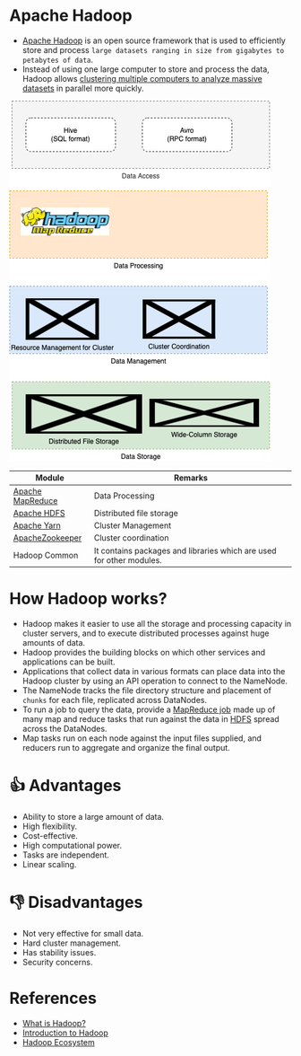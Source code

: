 # Apache Hadoop
- [Apache Hadoop](https://hadoop.apache.org/) is an open source framework that is used to efficiently store and process `large datasets ranging in size from gigabytes to petabytes of data`. 
- Instead of using one large computer to store and process the data, Hadoop allows [clustering multiple computers to analyze massive datasets](../../../../3_SystemGlossaries/Scalability/ServersCluster.md) in parallel more quickly.

![img.png](HadoopStack.drawio.png)

| Module                                                                         | Remarks                                                              |
|--------------------------------------------------------------------------------|----------------------------------------------------------------------|
| [Apache MapReduce](../../../Glossaries/MapReduce.md)                                            | Data Processing                                                      |
| [Apache HDFS](../../../../11_FileStorageServicesHDFS/ApacheHDFS.md)                         | Distributed file storage                                             |
| [Apache Yarn](../../../../9_ContainerOrchestrationServices/ApacheYarn.md)      | Cluster Management                                                   |
| [ApacheZookeeper](../../../../10_ClusterCoordinationServices/ApacheZookeeper.md) | Cluster coordination                                                 |
| Hadoop Common                                                                  | It contains packages and libraries which are used for other modules. |


# How Hadoop works?
- Hadoop makes it easier to use all the storage and processing capacity in cluster servers, and to execute distributed processes against huge amounts of data. 
- Hadoop provides the building blocks on which other services and applications can be built.
- Applications that collect data in various formats can place data into the Hadoop cluster by using an API operation to connect to the NameNode. 
- The NameNode tracks the file directory structure and placement of `chunks` for each file, replicated across DataNodes. 
- To run a job to query the data, provide a [MapReduce job](../../../Glossaries/MapReduce.md) made up of many map and reduce tasks that run against the data in [HDFS](../../../../11_FileStorageServicesHDFS/ApacheHDFS.md) spread across the DataNodes.
- Map tasks run on each node against the input files supplied, and reducers run to aggregate and organize the final output.

# :thumbsup: Advantages
- Ability to store a large amount of data. 
- High flexibility.
- Cost-effective.
- High computational power.
- Tasks are independent.
- Linear scaling.

# :thumbsdown: Disadvantages
- Not very effective for small data.
- Hard cluster management.
- Has stability issues.
- Security concerns.

# References
- [What is Hadoop?](https://aws.amazon.com/emr/details/hadoop/what-is-hadoop/)
- [Introduction to Hadoop](https://www.geeksforgeeks.org/hadoop-an-introduction/)
- [Hadoop Ecosystem](https://www.geeksforgeeks.org/hadoop-ecosystem/)